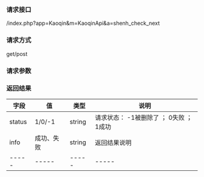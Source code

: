 ### **请求接口**
/index.php?app=Kaoqin&m=KaoqinApi&a=shenh_check_next

### **请求方式**
get/post

### **请求参数**




### **返回结果**
|字段       |值             |类型    |说明           |
| --------- |--------      |--------|--------       |
|status     |1/0/-1 |string |请求状态： -1被删除了 ； 0失败 ； 1成功   |
|info       |成功、失败        |string         |返回结果说明    |
|-----      |-----         |-----  |-----           |
